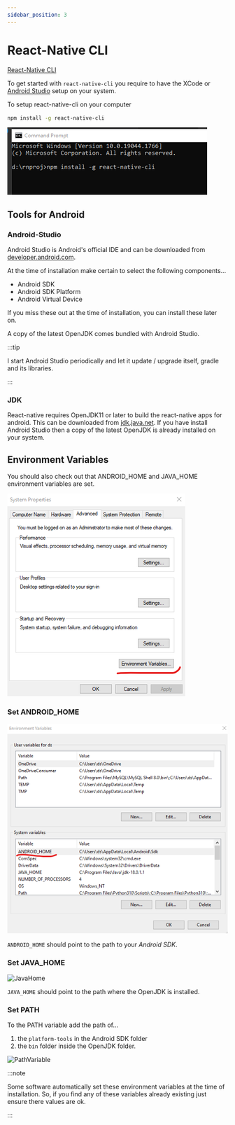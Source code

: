 ```yaml
---
sidebar_position: 3
---
```


# React-Native CLI

[React-Native CLI](https://reactnative.dev)

To get started with ```react-native-cli``` you require to have the XCode or [Android Studio](the-studio) setup on your system.

To setup react-native-cli on your computer

```bash
npm install -g react-native-cli
```

![react-native-cli](./img/CLI-react-native.png)

## Tools for Android

### Android-Studio

Android Studio is Android's official IDE and can be downloaded from [developer.android.com](https://developer.android.com/studio/index.html).

At the time of installation make certain to select the following components...

* Android SDK
* Android SDK Platform
* Android Virtual Device

If you miss these out at the time of installation, you can install these later on.

A copy of the latest OpenJDK comes bundled with Android Studio.

:::tip

I start Android Studio periodically and let it update / upgrade itself, gradle and its libraries.

:::

### JDK

React-native requires OpenJDK11 or later to build the react-native apps for android. This can be downloaded from [jdk.java.net](https://jdk.java.net/). If you have install Android Studio then a copy of the latest OpenJDK is already installed on your system.

## Environment Variables

You should also check out that ANDROID_HOME and JAVA_HOME environment variables are set.

![Environment Variables](./img/EnvironmentVariables.png)

### Set ANDROID_HOME

![AndroidHome](./img/AndroidHome.png)

```ANDROID_HOME``` should point to the path to your *Android SDK*. 

### Set JAVA_HOME

![JavaHome](./img/JavaHome.png)

```JAVA_HOME``` should point to the path where the OpenJDK is installed. 

### Set PATH

To the PATH variable add the path of...
1. the ```platform-tools``` in the Android SDK folder
2. the ```bin``` folder inside the OpenJDK folder.

![PathVariable](./img/PathVar.png)

:::note

Some software automatically set these environment variables at the time of installation. So, if you find any of these variables already existing just ensure there values are ok.

:::